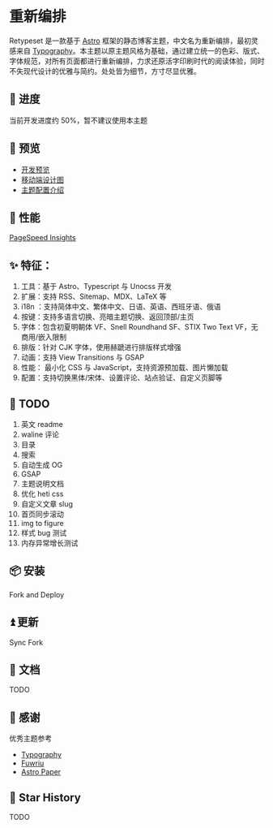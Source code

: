 # 重新编排
Retypeset 是一款基于 [Astro](https://astro.build/) 框架的静态博客主题，中文名为重新编排，最初灵感来自 [Typography](https://astro-theme-typography.vercel.app/)。本主题以原主题风格为基础，通过建立统一的色彩、版式、字体规范，对所有页面都进行重新编排，力求还原活字印刷时代的阅读体验，同时不失现代设计的优雅与简约。处处皆为细节，方寸尽显优雅。

## 🚧 进度
当前开发进度约 50%，暂不建议使用本主题

## 🔎 预览
- [开发预览](https://retypeset.radishzz.cc/)
- [移动端设计图](https://mastergo.com/file/151079538766773?fileOpenFrom=home&page_id=M&source=link_share&shareId=151079538766773)
- [主题配置介绍](https://github.com/radishzzz/astro-theme-retypeset/blob/master/src/config.ts)

## 🚀 性能
[PageSpeed Insights](https://pagespeed.web.dev/analysis/https-retypeset-radishzz-cc/f3h9h891jn?form_factor=mobile)

## ✨ 特征：
1. 工具：基于 Astro、Typescript 与 Unocss 开发
2. 扩展：支持 RSS、Sitemap、MDX、LaTeX 等
3. i18n ：支持简体中文、繁体中文、日语、英语、西班牙语、俄语
4. 按键：支持多语言切换、亮暗主题切换、返回顶部/主页
5. 字体：包含初夏明朝体 VF、Snell Roundhand SF、STIX Two Text VF，无商用/嵌入限制
6. 排版：针对 CJK 字体，使用赫蹏进行排版样式增强
7. 动画：支持 View Transitions 与 GSAP
8. 性能： 最小化 CSS 与 JavaScript，支持资源预加载、图片懒加载
9. 配置：支持切换黑体/宋体、设置评论、站点验证、自定义页脚等

## 🎯 TODO
1. 英文 readme
2. waline 评论
3. 目录
4. 搜索
5. 自动生成 OG
6. GSAP
7. 主题说明文档
8. 优化 heti css
9. 自定义文章 slug
10. 首页同步滚动
11. img to figure
12. 样式 bug 测试
13. 内存异常增长测试

## 📦 安装
Fork and Deploy

## ⏫ 更新
Sync Fork

## 📝 文档
TODO

## 💖 感谢
优秀主题参考
- [Typography](https://astro-theme-typography.vercel.app/)
- [Fuwriu](https://github.com/saicaca/fuwari)
- [Astro Paper](https://github.com/satnaing/astro-paper)

## 🌟 Star History
TODO

